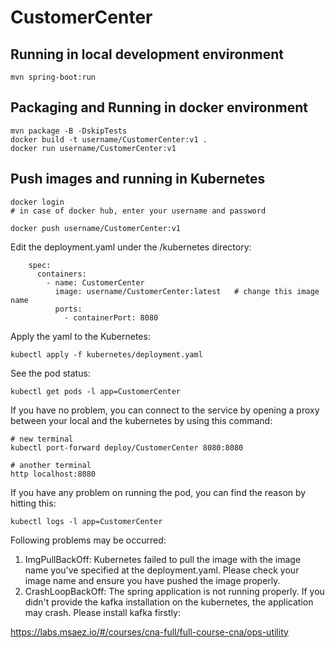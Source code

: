 # CustomerCenter

## Running in local development environment

```
mvn spring-boot:run
```

## Packaging and Running in docker environment

```
mvn package -B -DskipTests
docker build -t username/CustomerCenter:v1 .
docker run username/CustomerCenter:v1
```

## Push images and running in Kubernetes

```
docker login 
# in case of docker hub, enter your username and password

docker push username/CustomerCenter:v1
```

Edit the deployment.yaml under the /kubernetes directory:
```
    spec:
      containers:
        - name: CustomerCenter
          image: username/CustomerCenter:latest   # change this image name
          ports:
            - containerPort: 8080

```

Apply the yaml to the Kubernetes:
```
kubectl apply -f kubernetes/deployment.yaml
```

See the pod status:
```
kubectl get pods -l app=CustomerCenter
```

If you have no problem, you can connect to the service by opening a proxy between your local and the kubernetes by using this command:
```
# new terminal
kubectl port-forward deploy/CustomerCenter 8080:8080

# another terminal
http localhost:8080
```

If you have any problem on running the pod, you can find the reason by hitting this:
```
kubectl logs -l app=CustomerCenter
```

Following problems may be occurred:

1. ImgPullBackOff:  Kubernetes failed to pull the image with the image name you've specified at the deployment.yaml. Please check your image name and ensure you have pushed the image properly.
1. CrashLoopBackOff: The spring application is not running properly. If you didn't provide the kafka installation on the kubernetes, the application may crash. Please install kafka firstly:

https://labs.msaez.io/#/courses/cna-full/full-course-cna/ops-utility

